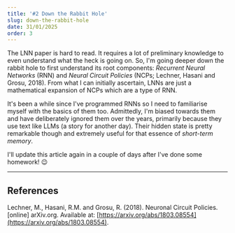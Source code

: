 ```yaml
---
title: '#2 Down the Rabbit Hole'
slug: down-the-rabbit-hole
date: 31/01/2025
order: 3
---
```

The LNN paper is hard to read. It requires a lot of preliminary knowledge to even understand what the heck is going on. So, I'm going deeper down the rabbit hole to first understand its root components: *Recurrent Neural Networks* (RNN) and *Neural Circuit Policies* (NCPs; Lechner, Hasani and Grosu, 2018). From what I can initially ascertain, LNNs are just a mathematical expansion of NCPs which are a type of RNN.

It's been a while since I've programmed RNNs so I need to familiarise myself with the basics of them too. Admittedly, I'm biased towards them and have deliberately ignored them over the years, primarily because they use text like LLMs (a story for another day). Their hidden state is pretty remarkable though and extremely useful for that essence of *short-term memory*.

I'll update this article again in a couple of days after I've done some homework! 😉

---



## References

Lechner, M., Hasani, R.M. and Grosu, R. (2018). Neuronal Circuit Policies. [online] arXiv.org. Available at: [https://arxiv.org/abs/1803.08554](https://arxiv.org/abs/1803.08554).

